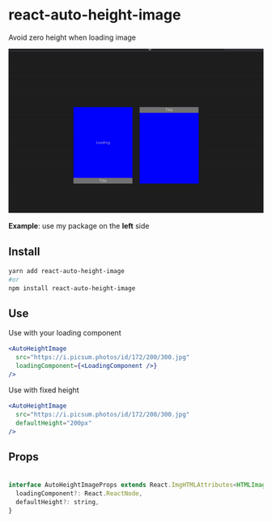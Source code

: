 # react-auto-height-image
Avoid zero height when loading image

[![demo](https://github.com/letieu/react-auto-height-image/blob/master/ezgif.com-gif-maker.gif "demo")](https://github.com/letieu/react-auto-height-image/blob/master/ezgif.com-gif-maker.gif "demo")

**Example**: use my package on the **left** side

## Install
```bash
yarn add react-auto-height-image
#or
npm install react-auto-height-image
```

## Use

Use with your loading component
```jsx
<AutoHeightImage
  src="https://i.picsum.photos/id/172/200/300.jpg"
  loadingComponent={<LoadingComponent />}
/>
```

Use with fixed height
```jsx
<AutoHeightImage
  src="https://i.picsum.photos/id/172/200/300.jpg"
  defaultHeight="200px"
/>
```

## Props
```js

interface AutoHeightImageProps extends React.ImgHTMLAttributes<HTMLImageElement> {
  loadingComponent?: React.ReactNode,
  defaultHeight?: string,
}

```
